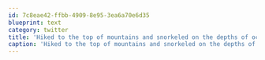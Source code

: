 ```yaml
---
id: 7c8eae42-ffbb-4909-8e95-3ea6a70e6d35
blueprint: text
category: twitter
title: 'Hiked to the top of mountains and snorkeled on the depths of oceans.Another incredible day in Kauai'
caption: 'Hiked to the top of mountains and snorkeled on the depths of oceans.Another incredible day in Kauai'
---
```

